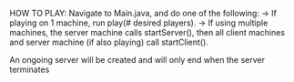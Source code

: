 HOW TO PLAY:
Navigate to Main.java, and do one of the following:
-> If playing on 1 machine, run play(# desired players).
-> If using multiple machines, the server machine calls startServer(), then all client machines and server machine (if also playing) call startClient(). 

An ongoing server will be created and will only end when the server terminates
